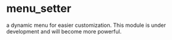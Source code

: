 # menu_setter
a dynamic menu for easier customization.
 This module is under development and will become more powerful.
 
